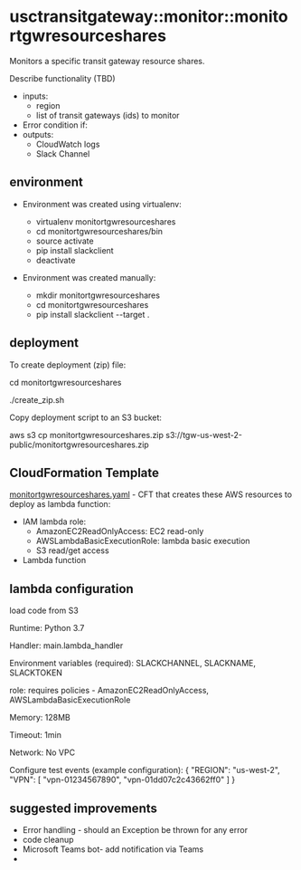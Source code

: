 # usctransitgateway::monitor::monitortgwresourceshares
Monitors a specific transit gateway resource shares.

Describe functionality (TBD)
- inputs: 
  - region
  - list of transit gateways (ids) to monitor
- Error condition if:
- outputs:
  - CloudWatch logs
  - Slack Channel

## environment
- Environment was created using virtualenv:
  - virtualenv monitortgwresourceshares
  - cd monitortgwresourceshares/bin
  - source activate
  - pip install slackclient
  - deactivate

- Environment was created manually:
  - mkdir monitortgwresourceshares
  - cd monitortgwresourceshares
  - pip install slackclient --target .


## deployment
To create deployment (zip) file:

cd monitortgwresourceshares

./create_zip.sh


Copy deployment script to an S3 bucket:

aws s3 cp monitortgwresourceshares.zip s3://tgw-us-west-2-public/monitortgwresourceshares.zip


## CloudFormation Template
[monitortgwresourceshares.yaml](monitortgwresourceshares.yaml) - CFT that creates these AWS resources to deploy as lambda function:
- IAM lambda role: 
  - AmazonEC2ReadOnlyAccess: EC2 read-only
  - AWSLambdaBasicExecutionRole: lambda basic execution
  - S3 read/get access
- Lambda function


## lambda configuration
load code from S3

Runtime: Python 3.7

Handler: main.lambda_handler

Environment variables (required): SLACKCHANNEL, SLACKNAME, SLACKTOKEN

role: requires policies - AmazonEC2ReadOnlyAccess, AWSLambdaBasicExecutionRole

Memory: 128MB

Timeout: 1min

Network: No VPC

Configure test events (example configuration):
{
  "REGION": "us-west-2",
  "VPN": [
    "vpn-01234567890",
    "vpn-01dd07c2c43662ff0"
  ]
}


## suggested improvements
- Error handling - should an Exception be thrown for any error
- code cleanup
- Microsoft Teams bot- add notification via Teams
- 

